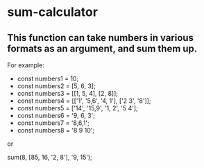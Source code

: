 # sum-calculator

## This function can take numbers in various formats as an argument, and sum them up.

For example:

* const numbers1 = 10;
* const numbers2 = [5, 6, 3];
* const numbers3 = [[1, 5, 4], [2, 8]];
* const numbers4 = [['1', '5,6', '4, 1'], ['2 3', '8']];
* const numbers5 = ['14', '15,9', '1, 2', '5 4'];
* const numbers6 = '9, 6, 3';
* const numbers7 = '8,6,1';
* const numbers8 = '8 9 10';

or

sum(8, [85, 16, '2, 8'], '9, 15');
